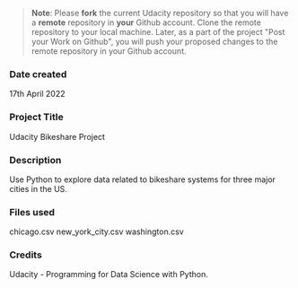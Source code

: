 >**Note**: Please **fork** the current Udacity repository so that you will have a **remote** repository in **your** Github account. Clone the remote repository to your local machine. Later, as a part of the project "Post your Work on Github", you will push your proposed changes to the remote repository in your Github account.

### Date created
17th April 2022

### Project Title
Udacity Bikeshare Project

### Description
Use Python to explore data related to bikeshare systems for three major cities in the US.

### Files used
chicago.csv
new_york_city.csv
washington.csv

### Credits
Udacity - Programming for Data Science with Python.

